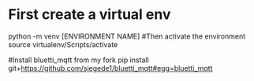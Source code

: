 # First create a virtual env
python -m venv [ENVIRONMENT NAME]
#Then activate the environment 
source virtualenv/Scripts/activate

#Install bluetti_mqtt from my fork
pip install git+https://github.com/sjegede1/bluetti_mqtt#egg=bluetti_mqtt

